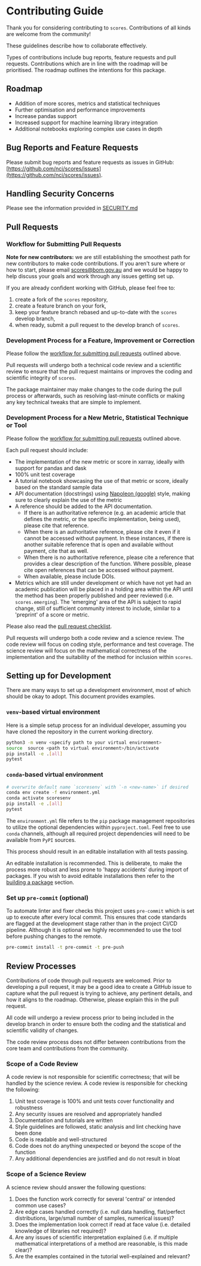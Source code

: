 # Contributing Guide

Thank you for considering contributing to `scores`. Contributions of all kinds are welcome from the community!

These guidelines describe how to collaborate effectively.

Types of contributions include bug reports, feature requests and pull requests. Contributions which are in line with the roadmap will be prioritised. The roadmap outlines the intentions for this package.

## Roadmap
- Addition of more scores, metrics and statistical techniques
- Further optimisation and performance improvements
- Increase pandas support
- Increased support for machine learning library integration
- Additional notebooks exploring complex use cases in depth

## Bug Reports and Feature Requests

Please submit bug reports and feature requests as issues in GitHub: [https://github.com/nci/scores/issues](https://github.com/nci/scores/issues).

## Handling Security Concerns

Please see the information provided in [SECURITY.md](SECURITY.md)

## Pull Requests

### Workflow for Submitting Pull Requests

**Note for new contributors:** we are still establishing the smoothest path for new contributors to make code contributions. If you aren't sure where or how to start, please email scores@bom.gov.au and we would be happy to help discuss your goals and work through any issues getting set up.

If you are already confident working with GitHub, please feel free to:
1. create a fork of the `scores` repository, 
2. create a feature branch on your fork,
3. keep your feature branch rebased and up-to-date with the `scores` develop branch,
4. when ready, submit a pull request to the develop branch of `scores`.

### Development Process for a Feature, Improvement or Correction

Please follow the [workflow for submitting pull requests](#workflow-for-submitting-pull-requests) outlined above.

Pull requests will undergo both a technical code review and a scientific review to ensure that the pull request maintains or improves the coding and scientific integrity of `scores`.

The package maintainer may make changes to the code during the pull process or afterwards, such as resolving last-minute conflicts or making any key technical tweaks that are simple to implement.

### Development Process for a New Metric, Statistical Technique or Tool

Please follow the [workflow for submitting pull requests](#workflow-for-submitting-pull-requests) outlined above.

Each pull request should include:

 - The implementation of the new metric or score in xarray, ideally with support for pandas and dask
 - 100% unit test coverage
 - A tutorial notebook showcasing the use of that metric or score, ideally based on the standard sample data
 - API documentation (docstrings) using [Napoleon (google)](https://sphinxcontrib-napoleon.readthedocs.io/en/latest/example_google.html) style, making sure to clearly explain the use of the metric
 - A reference should be added to the API documentation.
   - If there is an authoritative reference (e.g. an academic article that defines the metric, or the specific implementation, being used), please cite that reference.
   - When there is an authoritative reference, please cite it even if it cannot be accessed without payment. In these instances, if there is another suitable reference that is open and available without payment, cite that as well.
   - When there is no authoritative reference, please cite a reference that provides a clear description of the function. Where possible, please cite open references that can be accessed without payment.
   - When available, please include DOIs.
 - Metrics which are still under development or which have not yet had an academic publication will be placed in a holding area within the API until the method has been properly published and peer reviewed (i.e. `scores.emerging`). The 'emerging' area of the API is subject to rapid change, still of sufficient community interest to include, similar to a 'preprint' of a score or metric.

Please also read the [pull request checklist](https://github.com/nci/scores/blob/develop/.github/pull_request_template.md).
  
Pull requests will undergo both a code review and a science review. The code review will focus on coding style, performance and test coverage. The science review will focus on the mathematical correctness of the implementation and the suitability of the method for inclusion within `scores`.

## Setting up for Development

There are many ways to set up a development environment, most of which should be okay to adopt. This document provides examples.

### `venv`-based virtual environment

Here is a simple setup process for an individual developer, assuming you have cloned the repository in the current working directory.

```bash
python3 -m venv <specify path to your virtual environment>
source  source <path to virtual environment>/bin/activate
pip install -e .[all]
pytest
```
### `conda`-based virtual environment

```bash
# overwrite default name `scoresenv` with `-n <new-name>` if desired
conda env create -f environment.yml
conda activate scoresenv
pip install -e .[all]
pytest
```

The `environment.yml` file refers to the `pip` package management repositories to utilize the optional dependencies within `pyproject.toml`. Feel free to use `conda` channels, although all required project dependencies will need to be available from `PyPI` sources.

This process should result in an editable installation with all tests passing.

An editable installation is recommended. This is deliberate, to make the process more robust and less prone to 'happy accidents' during import of packages. If you wish to avoid editable installations then refer to the [building a package](#build) section.


### Set up `pre-commit` (optional) <a name="pre-commit"></a>

To automate linter and fixer checks this project uses `pre-commit` which is set up to execute after every local commit. This ensures that code standards are flagged at the development stage rather than in the project CI/CD pipeline. Although it is optional we highly recommended to use the tool before pushing changes to the remote.

```bash
pre-commit install -t pre-commit -t pre-push
```

## Review Processes

Contributions of code through pull requests are welcomed. Prior to developing a pull request, it may be a good idea to create a GitHub issue to capture what the pull request is trying to achieve, any pertinent details, and how it aligns to the roadmap. Otherwise, please explain this in the pull request.

All code will undergo a review process prior to being included in the develop branch in order to ensure both the coding and the statistical and scientific validity of changes. 

The code review process does not differ between contributions from the core team and contributions from the community.

### Scope of a Code Review

A code review is not responsible for scientific correctness; that will be handled by the science review. A code review is responsible for checking the following:

1. Unit test coverage is 100% and unit tests cover functionality and robustness
2. Any security issues are resolved and appropriately handled
3. Documentation and tutorials are written
4. Style guidelines are followed, static analysis and lint checking have been done
5. Code is readable and well-structured
6. Code does not do anything unexpected or beyond the scope of the function
7. Any additional dependencies are justified and do not result in bloat

### Scope of a Science Review

A science review should answer the following questions:

1. Does the function work correctly for several 'central' or intended common use cases?
2. Are edge cases handled correctly (i.e. null data handling, flat/perfect distributions, large/small number of samples, numerical issues)?
3. Does the implementation look correct if read at face value (i.e. detailed knowledge of libraries not required)?
4. Are any issues of scientific interpretation explained (i.e. if multiple mathematical interpretations of a method are reasonable, is this made clear)?
5. Are the examples contained in the tutorial well-explained and relevant?
